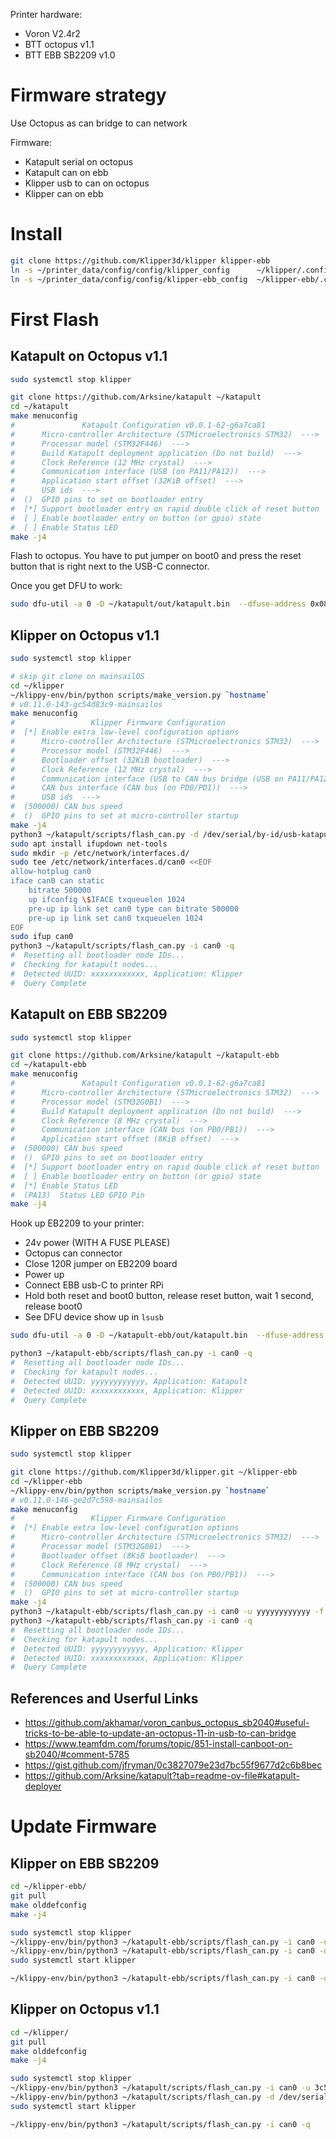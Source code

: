 
Printer hardware:
- Voron V2.4r2
- BTT octopus v1.1
- BTT EBB SB2209 v1.0



# Firmware strategy

Use Octopus as can bridge to can network

Firmware:
- Katapult serial on octopus
- Katapult can on ebb
- Klipper usb to can on octopus
- Klipper can on ebb


# Install
```sh
git clone https://github.com/Klipper3d/klipper klipper-ebb
ln -s ~/printer_data/config/config/klipper_config      ~/klipper/.config
ln -s ~/printer_data/config/config/klipper-ebb_config  ~/klipper-ebb/.config
```



# First Flash

## Katapult on Octopus v1.1

```sh
sudo systemctl stop klipper

git clone https://github.com/Arksine/katapult ~/katapult
cd ~/katapult
make menuconfig
#               Katapult Configuration v0.0.1-62-g6a7ca81
#      Micro-controller Architecture (STMicroelectronics STM32)  --->
#      Processor model (STM32F446)  --->
#      Build Katapult deployment application (Do not build)  --->
#      Clock Reference (12 MHz crystal)  --->
#      Communication interface (USB (on PA11/PA12))  --->
#      Application start offset (32KiB offset)  --->
#      USB ids  --->
#  ()  GPIO pins to set on bootloader entry
#  [*] Support bootloader entry on rapid double click of reset button
#  [ ] Enable bootloader entry on button (or gpio) state
#  [ ] Enable Status LED
make -j4
```

Flash to octopus. You have to put jumper on boot0 and press the reset button that is right next to the USB-C connector.

Once you get DFU to work:
```sh
sudo dfu-util -a 0 -D ~/katapult/out/katapult.bin  --dfuse-address 0x08000000:force:mass-erase:leave -d 0483:df11
```

## Klipper on Octopus v1.1

```sh
sudo systemctl stop klipper

# skip git clone on mainsailOS
cd ~/klipper
~/klippy-env/bin/python scripts/make_version.py `hostname`
# v0.11.0-143-gc54d83c9-mainsailos
make menuconfig
#                 Klipper Firmware Configuration
#  [*] Enable extra low-level configuration options
#      Micro-controller Architecture (STMicroelectronics STM32)  --->
#      Processor model (STM32F446)  --->
#      Bootloader offset (32KiB bootloader)  --->
#      Clock Reference (12 MHz crystal)  --->
#      Communication interface (USB to CAN bus bridge (USB on PA11/PA12))  --->
#      CAN bus interface (CAN bus (on PD0/PD1))  --->
#      USB ids  --->
#  (500000) CAN bus speed
#  ()  GPIO pins to set at micro-controller startup
make -j4
python3 ~/katapult/scripts/flash_can.py -d /dev/serial/by-id/usb-katapult_stm32f446xx* -f ~/klipper/out/klipper.bin
sudo apt install ifupdown net-tools
sudo mkdir -p /etc/network/interfaces.d/
sudo tee /etc/network/interfaces.d/can0 <<EOF
allow-hotplug can0
iface can0 can static
    bitrate 500000
    up ifconfig \$IFACE txqueuelen 1024
    pre-up ip link set can0 type can bitrate 500000
    pre-up ip link set can0 txqueuelen 1024
EOF
sudo ifup can0
python3 ~/katapult/scripts/flash_can.py -i can0 -q
#  Resetting all bootloader node IDs...
#  Checking for katapult nodes...
#  Detected UUID: xxxxxxxxxxxx, Application: Klipper
#  Query Complete
```

## Katapult on EBB SB2209

```sh
sudo systemctl stop klipper

git clone https://github.com/Arksine/katapult ~/katapult-ebb
cd ~/katapult-ebb
make menuconfig
#               Katapult Configuration v0.0.1-62-g6a7ca81
#      Micro-controller Architecture (STMicroelectronics STM32)  --->
#      Processor model (STM32G0B1)  --->
#      Build Katapult deployment application (Do not build)  --->
#      Clock Reference (8 MHz crystal)  --->
#      Communication interface (CAN bus (on PB0/PB1))  --->
#      Application start offset (8KiB offset)  --->
#  (500000) CAN bus speed
#  ()  GPIO pins to set on bootloader entry
#  [*] Support bootloader entry on rapid double click of reset button
#  [ ] Enable bootloader entry on button (or gpio) state
#  [*] Enable Status LED
#  (PA13)  Status LED GPIO Pin
make -j4
```

Hook up EB2209 to your printer:
- 24v power (WITH A FUSE PLEASE)
- Octopus can connector
- Close 120R jumper on EB2209 board
- Power up
- Connect EBB usb-C to printer RPi
- Hold both reset and boot0 button, release reset button, wait 1 second, release boot0
- See DFU device show up in `lsusb`

```sh
sudo dfu-util -a 0 -D ~/katapult-ebb/out/katapult.bin  --dfuse-address 0x08000000:force:mass-erase:leave -d 0483:df11

python3 ~/katapult-ebb/scripts/flash_can.py -i can0 -q
#  Resetting all bootloader node IDs...
#  Checking for katapult nodes...
#  Detected UUID: yyyyyyyyyyyy, Application: Katapult
#  Detected UUID: xxxxxxxxxxxx, Application: Klipper
#  Query Complete
```


## Klipper on EBB SB2209

```sh
sudo systemctl stop klipper

git clone https://github.com/Klipper3d/klipper.git ~/klipper-ebb
cd ~/klipper-ebb
~/klippy-env/bin/python scripts/make_version.py `hostname`
# v0.11.0-146-ge2d7c598-mainsailos
make menuconfig
#                 Klipper Firmware Configuration
#  [*] Enable extra low-level configuration options
#      Micro-controller Architecture (STMicroelectronics STM32)  --->
#      Processor model (STM32G0B1)  --->
#      Bootloader offset (8KiB bootloader)  --->
#      Clock Reference (8 MHz crystal)  --->
#      Communication interface (CAN bus (on PB0/PB1))  --->
#  (500000) CAN bus speed
#  ()  GPIO pins to set at micro-controller startup
make -j4
python3 ~/katapult-ebb/scripts/flash_can.py -i can0 -u yyyyyyyyyyyy -f ~/klipper-ebb/out/klipper.bin
python3 ~/katapult-ebb/scripts/flash_can.py -i can0 -q
#  Resetting all bootloader node IDs...
#  Checking for katapult nodes...
#  Detected UUID: yyyyyyyyyyyy, Application: Klipper
#  Detected UUID: xxxxxxxxxxxx, Application: Klipper
#  Query Complete
```

## References and Userful Links

- https://github.com/akhamar/voron_canbus_octopus_sb2040#useful-tricks-to-be-able-to-update-an-octopus-11-in-usb-to-can-bridge
- https://www.teamfdm.com/forums/topic/851-install-canboot-on-sb2040/#comment-5785
- https://gist.github.com/jfryman/0c3827079e23d7bc55f9677d2c6b8bec
- https://github.com/Arksine/katapult?tab=readme-ov-file#katapult-deployer


# Update Firmware

## Klipper on EBB SB2209

```sh
cd ~/klipper-ebb/
git pull
make olddefconfig
make -j4

sudo systemctl stop klipper
~/klippy-env/bin/python3 ~/katapult-ebb/scripts/flash_can.py -i can0 -u c5f03e47651b -r
~/klippy-env/bin/python3 ~/katapult-ebb/scripts/flash_can.py -i can0 -u c5f03e47651b -f ~/klipper-ebb/out/klipper.bin
sudo systemctl start klipper

~/klippy-env/bin/python3 ~/katapult-ebb/scripts/flash_can.py -i can0 -q
```

## Klipper on Octopus v1.1

```sh
cd ~/klipper/
git pull
make olddefconfig
make -j4

sudo systemctl stop klipper
~/klippy-env/bin/python3 ~/katapult/scripts/flash_can.py -i can0 -u 3c57b3d9e9aa -r
~/klippy-env/bin/python3 ~/katapult/scripts/flash_can.py -d /dev/serial/by-id/usb-*stm32f446xx* -f ~/klipper/out/klipper.bin
sudo systemctl start klipper

~/klippy-env/bin/python3 ~/katapult/scripts/flash_can.py -i can0 -q
```


